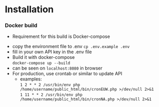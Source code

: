 # Installation
### Docker build

* Requirement for this build is Docker-compose

- copy the environment file to .env
`cp .env.example .env`
- fill in your own API key in the .env file
- Build it with docker-compose \
`docker-compose up --build`
- can be seen on `localhost:8080` in browser
 - For production, use crontab or similar to update API
    * examples: \
    `1 2 * * 2 /usr/bin/env php /home/username/public_html/bin/cronEUW.php >/dev/null 2>&1` \
    `1 11 * * 2 /usr/bin/env php /home/username/public_html/bin/cronNA.php >/dev/null 2>&1`